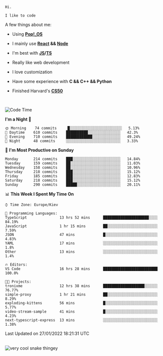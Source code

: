 ```
Hi.

I like to code
```

A few things about me:

-   Using **[Pop!\_OS](https://pop.system76.com/)**

-   I mainly use **[React](https://reactjs.org/) && [Node](https://nodejs.org/en/)**

-   I'm best with **[JS](https://www.javascript.com/)/[TS](https://www.typescriptlang.org/)**

-   Really like web development

-   I love customization

-   Have some experience with **C && C++ && Python**

-   Finished Harvard's **[CS50](https://cs50.harvard.edu)**

<br>

<!--START_SECTION:waka-->
![Code Time](http://img.shields.io/badge/Code%20Time-295%20hrs%205%20mins-blue)

**I'm a Night 🦉** 

```text
🌞 Morning    74 commits     █░░░░░░░░░░░░░░░░░░░░░░░░   5.13% 
🌆 Daytime    610 commits    ██████████░░░░░░░░░░░░░░░   42.3% 
🌃 Evening    710 commits    ████████████░░░░░░░░░░░░░   49.24% 
🌙 Night      48 commits     ░░░░░░░░░░░░░░░░░░░░░░░░░   3.33%

```
📅 **I'm Most Productive on Sunday** 

```text
Monday       214 commits    ███░░░░░░░░░░░░░░░░░░░░░░   14.84% 
Tuesday      159 commits    ██░░░░░░░░░░░░░░░░░░░░░░░   11.03% 
Wednesday    158 commits    ██░░░░░░░░░░░░░░░░░░░░░░░   10.96% 
Thursday     218 commits    ███░░░░░░░░░░░░░░░░░░░░░░   15.12% 
Friday       185 commits    ███░░░░░░░░░░░░░░░░░░░░░░   12.83% 
Saturday     218 commits    ███░░░░░░░░░░░░░░░░░░░░░░   15.12% 
Sunday       290 commits    █████░░░░░░░░░░░░░░░░░░░░   20.11%

```


📊 **This Week I Spent My Time On** 

```text
⌚︎ Time Zone: Europe/Kiev

💬 Programming Languages: 
TypeScript               13 hrs 52 mins      █████████████████████░░░░   84.19% 
JavaScript               1 hr 15 mins        ██░░░░░░░░░░░░░░░░░░░░░░░   7.59% 
JSON                     47 mins             █░░░░░░░░░░░░░░░░░░░░░░░░   4.83% 
YAML                     17 mins             ░░░░░░░░░░░░░░░░░░░░░░░░░   1.8% 
Other                    13 mins             ░░░░░░░░░░░░░░░░░░░░░░░░░   1.4%

🔥 Editors: 
VS Code                  16 hrs 28 mins      █████████████████████████   100.0%

🐱‍💻 Projects: 
tronixme                 12 hrs 38 mins      ███████████████████░░░░░░   76.77% 
simple-proxy             1 hr 21 mins        ██░░░░░░░░░░░░░░░░░░░░░░░   8.29% 
exploding-kittens        56 mins             █░░░░░░░░░░░░░░░░░░░░░░░░   5.77% 
video-stream-sample      41 mins             █░░░░░░░░░░░░░░░░░░░░░░░░   4.23% 
next-typescript-express  13 mins             ░░░░░░░░░░░░░░░░░░░░░░░░░   1.38%

```


 Last Updated on 27/01/2022 18:21:31 UTC
<!--END_SECTION:waka-->

<br>

<img title="" src="https://raw.githubusercontent.com/Trunkelis/Trunkelis/output/github-contribution-grid-snake.svg" alt="very cool snake thingey" data-align="left">
